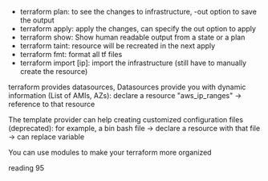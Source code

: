 - terraform plan: to see the changes to infrastructure, -out option to save the output
- terraform apply: apply the changes, can specify the out option to apply
- terraform show: Show human readable output from a state or a plan
- terraform taint: resource will be recreated in the next apply
- terraform fmt: format all tf files
- terraform import [ip]: import the infrastructure (still have to manually create the resource)

terraform provides datasources, Datasources provide you with dynamic information (List of AMIs, AZs): declare a resource "aws_ip_ranges" -> reference to that resource

The template provider can help creating customized configuration files (deprecated): for example, a bin bash file -> declare a resource with that file -> can replace variable

You can use modules to make your terraform more organized

reading 95

